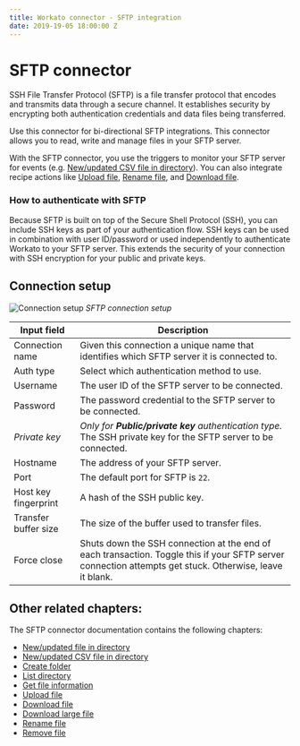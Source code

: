 ```yaml
---
title: Workato connector - SFTP integration
date: 2019-19-05 18:00:00 Z
---
```


# SFTP connector

SSH File Transfer Protocol (SFTP) is a file transfer protocol that encodes and transmits data through a secure channel. It establishes security by encrypting both authentication credentials and data files being transferred.

Use this connector for bi-directional SFTP integrations. This connector allows you to read, write and manage files in your SFTP server.

With the SFTP connector, you use the triggers to monitor your SFTP server for events (e.g. [New/updated CSV file in directory](/connectors/sftp/updated-csv-trigger.md)). You can also integrate recipe actions like [Upload file](/connectors/sftp/upload-file-action.md), [Rename file](/connectors/sftp/rename-file-action.md), and [Download file](/connectors/sftp/download-file-action.md).

### How to authenticate with SFTP

Because SFTP is built on top of the Secure Shell Protocol (SSH), you can include SSH keys as part of your authentication flow. SSH keys can be used in combination with user ID/password or used independently to authenticate Workato to your SFTP server. This extends the security of your connection with SSH encryption for your public and private keys.

## Connection setup

![Connection setup](~@img/connectors/sftp/sftp-connection-setup.png)
*SFTP connection setup*

| Input field     | Description |
| --------------- | ----------- |
| Connection name |  Given this connection a unique name that identifies which SFTP server it is connected to. |
| Auth type       | Select which authentication method to use. |
| Username        | The user ID of the SFTP server to be connected. |
| Password        | The password credential to the SFTP server to be connected. |
| *Private key*   | _Only for **Public/private key** authentication type._<br>The SSH private key for the SFTP server to be connected. |
| Hostname        | The address of your SFTP server. |
| Port            | The default port for SFTP is `22`. |
| Host key fingerprint | A hash of the SSH public key. |
| Transfer buffer size | The size of the buffer used to transfer files. |
| Force close     | Shuts down the SSH connection at the end of each transaction. Toggle this if your SFTP server connection attempts get stuck. Otherwise, leave it blank. |

## Other related chapters:

The SFTP connector documentation contains the following chapters:
- [New/updated file in directory](/connectors/sftp/updated-file-trigger.md)
- [New/updated CSV file in directory](/connectors/sftp/updated-csv-trigger.md)
- [Create folder](/connectors/sftp/create-folder-action.md)
- [List directory](/connectors/sftp/list-directory-action.md)
- [Get file information](/connectors/sftp/get-file-information-action.md)
- [Upload file](/connectors/sftp/upload-file-action.md)
- [Download file](/connectors/sftp/download-file-action.md)
- [Download large file](/connectors/sftp/download-large-file-action.md)
- [Rename file](/connectors/sftp/rename-file-action.md)
- [Remove file](/connectors/sftp/remove-file-action.md)
